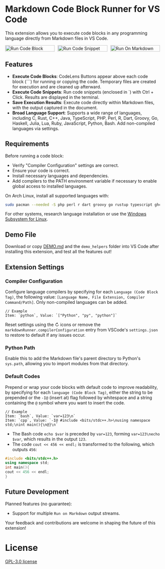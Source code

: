 # Markdown Code Block Runner for VS Code

This extension allows you to execute code blocks in any programming language directly from Markdown files in VS Code.

<div style="display:flex; gap: 10px;">
  <img src="https://github.com/renathossain/vscode-markdown-runner/raw/master/assets/RunCodeBlock.gif" alt="Run Code Block" width="270" style="width: 100%; flex: 1;">
  <img src="https://github.com/renathossain/vscode-markdown-runner/raw/master/assets/RunCodeSnippet.gif" alt="Run Code Snippet" width="270" style="width: 100%; flex: 1;">
  <img src="https://github.com/renathossain/vscode-markdown-runner/raw/master/assets/RunOnMarkdown.gif" alt="Run On Markdown" width="270" style="width: 100%; flex: 1;">
</div>

## Features

- **Execute Code Blocks**: CodeLens Buttons appear above each code block (```) for running or copying the code. Temporary files are created for execution and are cleaned up afterward.
- **Execute Code Snippets**: Run code snippets (enclosed in `) with Ctrl + Click. Results are displayed in the terminal.
- **Save Execution Results**: Execute code directly within Markdown files, with the output captured in the document.
- **Broad Language Support**: Supports a wide range of languages, including C, Rust, C++, Java, TypeScript, PHP, Perl, R, Dart, Groovy, Go, Haskell, Julia, Lua, Ruby, JavaScript, Python, Bash. Add non-compiled languages via settings.

## Requirements

Before running a code block:

- Verify "Compiler Configuration" settings are correct.
- Ensure your code is correct.
- Install necessary languages and dependencies.
- Add compilers to the PATH environment variable if necessary to enable global access to installed languages.

On Arch Linux, install all supported languages with:

```bash
sudo pacman --needed -S php perl r dart groovy go rustup typescript ghc julia lua ruby nodejs npm python bash
```

For other systems, research language installation or use the [Windows Subsystem for Linux](https://learn.microsoft.com/en-us/windows/wsl/install).

## Demo File

Download or copy [DEMO.md](DEMO.md) and the `demo_helpers` folder into VS Code after installing this extension, and test all the features out!

## Extension Settings

### Compiler Configuration

Configure language compilers by specifying for each `Language (Code Block Tag)`, the following value: `[Language Name, File Extension, Compiler Command/Path]`. Only non-compiled languages can be added.

```plaintext
// Example
Item: `python`, Value: `["Python", "py", "python"]`
```

Reset settings using the ↻ icons or remove the `markdownRunner.compilerConfiguration` entry from VSCode's `settings.json` to restore to default if any issues occur.

### Python Path

Enable this to add the Markdown file's parent directory to Python's `sys.path`, allowing you to import modules from that directory.

### Default Codes

Prepend or wrap your code blocks with default code to improve readability, by specifying for each `language (Code Block Tag)`, either the string to be prepended or the `-I@` (insert at) flag followed by whitespace and a string containing the `@` symbol where you want to insert the code.

```plaintext
// Example
Item: `bash`, Value: `var=123\n`
Item: `cpp`, Value: `-I@ #include <bits/stdc++.h>\nusing namespace std;\nint main(){\n@}\n`
```

- The Bash code `echo $var` is preceded by `var=123`, forming `var=123\necho $var`, which results in the output `123`.
- The code `cout << 456 << endl;` is transformed to the following, which outputs `456`:

```cpp
#include <bits/stdc++.h>
using namespace std;
int main(){
cout << 456 << endl;
}
```

## Future Development

Planned features (no guarantee):

- Support for multiple `Run on Markdown` output streams.

Your feedback and contributions are welcome in shaping the future of this extension!

# License

[GPL-3.0 license](LICENSE)
